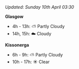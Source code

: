 *Updated: Sunday 10th April 03:30*

**Glasgow**

* 4h - 13h: :partly_sunny: Partly Cloudy
* 14h, 15h: :cloud: Cloudy

**Kissonerga**

* 6h - 9h: :partly_sunny: Partly Cloudy
* 10h - 17h: :sunny: Clear
